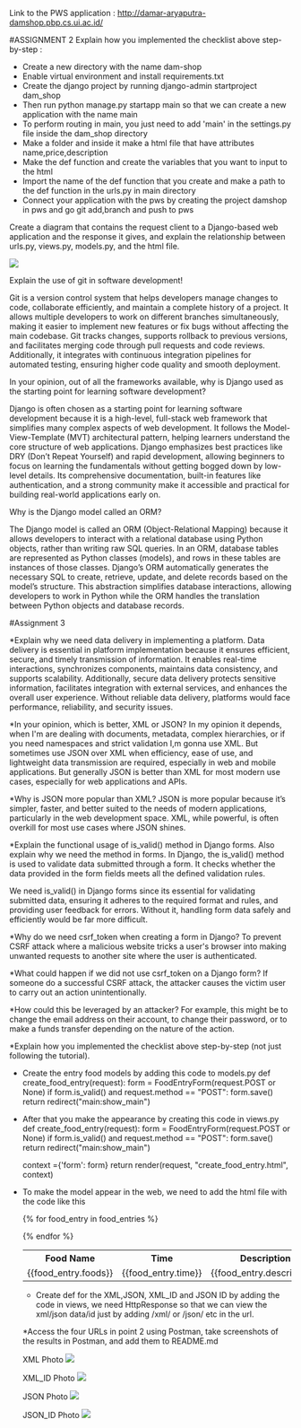 Link to the PWS application : http://damar-aryaputra-damshop.pbp.cs.ui.ac.id/

#ASSIGNMENT 2
Explain how you implemented the checklist above step-by-step :
- Create a new directory with the name dam-shop
- Enable virtual environment and install requirements.txt 
- Create the django project by running django-admin startproject dam_shop
- Then run python manage.py startapp main so that we can create a new application with the name main
- To  perform routing in main, you just need to add 'main' in the settings.py file inside the dam_shop directory
- Make a folder and inside it make a html file that have attributes name,price,description
- Make the def function and create the variables that you want to input to the html
- Import the name of the def function that you create and make a path to the def function in the urls.py in main directory
- Connect your application with the pws by creating the project damshop in pws and go git add,branch and push to pws

Create a diagram that contains the request client to a Django-based web application and the response it gives, and explain the relationship between urls.py, views.py, models.py, and the html file.

![](image/diagram.png)


Explain the use of git in software development!

Git is a version control system that helps developers manage changes to code, collaborate efficiently, and maintain a complete history of a project. It allows multiple developers to work on different branches simultaneously, making it easier to implement new features or fix bugs without affecting the main codebase. Git tracks changes, supports rollback to previous versions, and facilitates merging code through pull requests and code reviews. Additionally, it integrates with continuous integration pipelines for automated testing, ensuring higher code quality and smooth deployment.


In your opinion, out of all the frameworks available, why is Django used as the starting point for learning software development?

Django is often chosen as a starting point for learning software development because it is a high-level, full-stack web framework that simplifies many complex aspects of web development. It follows the Model-View-Template (MVT) architectural pattern, helping learners understand the core structure of web applications. Django emphasizes best practices like DRY (Don’t Repeat Yourself) and rapid development, allowing beginners to focus on learning the fundamentals without getting bogged down by low-level details. Its comprehensive documentation, built-in features like authentication, and a strong community make it accessible and practical for building real-world applications early on.



Why is the Django model called an ORM?

The Django model is called an ORM (Object-Relational Mapping) because it allows developers to interact with a relational database using Python objects, rather than writing raw SQL queries. In an ORM, database tables are represented as Python classes (models), and rows in these tables are instances of those classes. Django’s ORM automatically generates the necessary SQL to create, retrieve, update, and delete records based on the model’s structure. This abstraction simplifies database interactions, allowing developers to work in Python while the ORM handles the translation between Python objects and database records.


#Assignment 3

*Explain why we need data delivery in implementing a platform.
Data delivery is essential in platform implementation because it ensures efficient, secure, and timely transmission of information. It enables real-time interactions, synchronizes components, maintains data consistency, and supports scalability. Additionally, secure data delivery protects sensitive information, facilitates integration with external services, and enhances the overall user experience. Without reliable data delivery, platforms would face performance, reliability, and security issues.

*In your opinion, which is better, XML or JSON? 
In my opinion it depends, when I'm are dealing with documents, metadata, complex hierarchies, or if you need namespaces and strict validation I,m gonna use XML. But sometimes use JSON over XML when efficiency, ease of use, and lightweight data transmission are required, especially in web and mobile applications. But generally JSON is better than XML for most modern use cases, especially for web applications and APIs.

*Why is JSON more popular than XML?
JSON is more popular because it’s simpler, faster, and better suited to the needs of modern applications, particularly in the web development space. XML, while powerful, is often overkill for most use cases where JSON shines.

*Explain the functional usage of is_valid() method in Django forms. Also explain why we need the method in forms.
In Django, the is_valid() method is used to validate data submitted through a form. It checks whether the data provided in the form fields meets all the defined validation rules.

We need is_valid() in Django forms since its essential for validating submitted data, ensuring it adheres to the required format and rules, and providing user feedback for errors. Without it, handling form data safely and efficiently would be far more difficult.

*Why do we need csrf_token when creating a form in Django?
To prevent CSRF attack where a malicious website tricks a user's browser into making unwanted requests to another site where the user is authenticated.

*What could happen if we did not use csrf_token on a Django form? 
If someone do a successful CSRF attack, the attacker causes the victim user to carry out an action unintentionally.

*How could this be leveraged by an attacker?
For example, this might be to change the email address on their account, to change their password, or to make a funds transfer depending on the nature of the action.

*Explain how you implemented the checklist above step-by-step (not just following the tutorial).
- Create the entry food models by adding this code to models.py
    def create_food_entry(request):
        form = FoodEntryForm(request.POST or None)
        if form.is_valid() and request.method == "POST":
            form.save()
            return redirect("main:show_main")
- After that you make the appearance by creating this code in views.py
    def create_food_entry(request):
    form = FoodEntryForm(request.POST or None)
    if form.is_valid() and request.method == "POST":
        form.save()
        return redirect("main:show_main")
    
    context ={'form': form}
    return render(request, "create_food_entry.html", context)

- To make the model appear in the web, we need to add the html file with the code like this
    <table>
  <tr>
    <th>Food Name</th>
    <th>Time</th>
    <th>Description</th>
    <th>Quantity</th>
  </tr>

  {% for food_entry in food_entries %}
  <tr>
    <td>{{food_entry.foods}}</td>
    <td>{{food_entry.time}}</td>
    <td>{{food_entry.description}}</td>
    <td>{{food_entry.quantity}}</td>
  </tr>
  {% endfor %}
</table>
        
- Create def for the XML,JSON, XML_ID and JSON ID by adding the code in views, we need HttpResponse so that we can view the xml/json data/id just by adding /xml/ or /json/ etc in the url. 

*Access the four URLs in point 2 using Postman, take screenshots of the results in Postman, and add them to README.md

XML Photo
![](image/xml_photo.png)

XML_ID Photo
![](image/xml_id_photo.png)

JSON Photo
![](image/json_photo.png)

JSON_ID Photo
![](image/json_id_photo.png)

